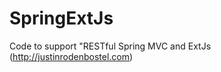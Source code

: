 SpringExtJs
===========

Code to support "RESTful Spring MVC and ExtJs (http://justinrodenbostel.com)
